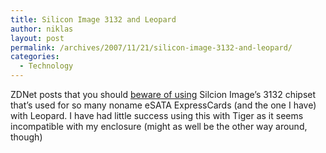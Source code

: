 ```yaml
---
title: Silicon Image 3132 and Leopard
author: niklas
layout: post
permalink: /archives/2007/11/21/silicon-image-3132-and-leopard/
categories:
  - Technology
---
```

ZDNet posts that you should [beware of using][1] Silcion Image&#8217;s 3132 chipset that&#8217;s used for so many noname eSATA ExpressCards (and the one I have) with Leopard. I have had little success using this with Tiger as it seems incompatible with my enclosure (might as well be the other way around, though)

 [1]: http://blogs.zdnet.com/Apple/?p=1043